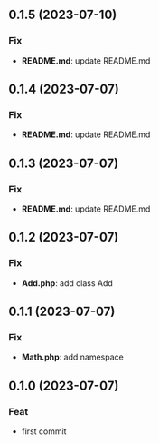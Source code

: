 ## 0.1.5 (2023-07-10)

### Fix

- **README.md**: update README.md

## 0.1.4 (2023-07-07)

### Fix

- **README.md**: update README.md

## 0.1.3 (2023-07-07)

### Fix

- **README.md**: update README.md

## 0.1.2 (2023-07-07)

### Fix

- **Add.php**: add class Add

## 0.1.1 (2023-07-07)

### Fix

- **Math.php**: add namespace

## 0.1.0 (2023-07-07)

### Feat

- first commit
